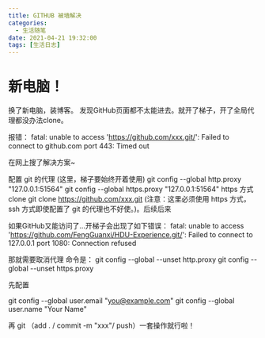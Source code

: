 ```yaml
---
title: GITHUB 被墙解决
categories:
  - 生活随笔
date: 2021-04-21 19:32:00
tags: [生活日志]
---
```


# 新电脑！
换了新电脑，装博客。 发现GitHub页面都不太能进去。就开了梯子，开了全局代理都没办法clone。

报错： fatal: unable to access 'https://github.com/xxx.git/': Failed to connect to github.com port 443: Timed out 

在网上搜了解决方案~

配置 git 的代理 (这里，梯子要始终开着使用)
git config --global http.proxy "127.0.0.1:51564"
git config --global https.proxy "127.0.0.1:51564" 
 https 方式  clone git clone https://github.com/xxx.git 
 (注意：这里必须使用 https 方式， ssh 方式即使配置了 git 的代理也不好使。)。后续后来
 
 
 如果GitHub又能访问了...开梯子会出现了如下错误：
  fatal: unable to access 'https://github.com/FengGuanxi/HDU-Experience.git/': Failed to connect to 127.0.0.1 port 1080: Connection refused 
  
  那就需要取消代理
  命令是： 
  git config --global --unset http.proxy
  git config --global --unset https.proxy

  
先配置

  git config --global user.email "you@example.com"
  git config --global user.name "Your Name"

再 git （add . / commit -m "xxx"/ push）一套操作就行啦！ 